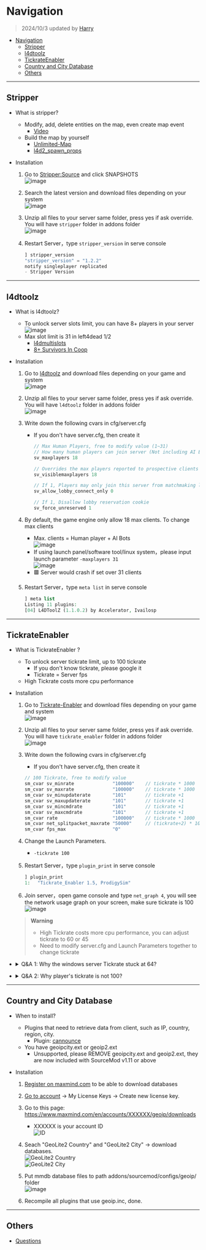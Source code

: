 # Navigation
> 2024/10/3 updated by [Harry](https://steamcommunity.com/profiles/76561198026784913)
- [Navigation](#navigation)
	- [Stripper](#stripper)
	- [l4dtoolz](#l4dtoolz)
	- [TickrateEnabler](#tickrateenabler)
	- [Country and City Database](#country-and-city-database)
	- [Others](#others)

- - - -
## Stripper
* What is stripper?
	* Modify, add, delete entities on the map, even create map event
		* [Video](https://www.youtube.com/watch?v=I_-QSn8F8Cs)
	* Build the map by yourself
		* [Unlimited-Map](https://github.com/fbef0102/L4D2-Unlimited-Map)
		* [l4d2_spawn_props](https://github.com/fbef0102/L4D1_2-Plugins/tree/master/l4d2_spawn_props)

* Installation
	1. Go to [Stripper:Source](https://forums.alliedmods.net/showthread.php?t=39439) and click SNAPSHOTS
	<br/>![image](https://user-images.githubusercontent.com/12229810/206858893-688521a3-6f69-469b-8a80-92470ab13db6.jpg)

	2. Search the latest version and download files depending on your system
	<br/>![image](https://user-images.githubusercontent.com/12229810/206859034-5e0c5e5e-fcbd-4329-9d27-5298025c4616.png)

	3. Unzip all files to your server same folder, press yes if ask override. You will have ```stripper``` folder in addons folder
	<br/>![image](https://user-images.githubusercontent.com/12229810/206859157-102eceeb-e5c7-4fbd-95b9-d01d2c82d963.png)

	4. Restart Server，type ```stripper_version``` in serve console
		```php
		] stripper_version
		"stripper_version" = "1.2.2"
		notify singleplayer replicated
		- Stripper Version
		```

- - - -
## l4dtoolz
*  What is l4dtoolz?
	* To unlock server slots limit, you can have 8+ players in your server
		<br/>![image](https://user-images.githubusercontent.com/12229810/206860045-582a79ea-8453-45a7-b73a-4ecfd051be6b.jpg)
	* Max slot limit is 31 in left4dead 1/2
		* [l4dmultislots](https://github.com/fbef0102/L4D1_2-Plugins/tree/master/l4dmultislots)
		* [8+ Survivors In Coop](/Tutorial_%E6%95%99%E5%AD%B8%E5%8D%80/English/Game/L4D2/8%2B_Survivors_In_Coop)

* Installation
	1. Go to [l4dtoolz](https://github.com/fbef0102/l4dtoolz/releases) and download files depending on your game and system
	<br/>![image](https://github.com/fbef0102/Game-Private_Plugin/assets/12229810/6151a17e-6915-4fa0-b18f-05c6ea642ef6)

	2. Unzip all files to your server same folder, press yes if ask override. You will have ```l4dtoolz``` folder in addons folder
	<br/>![image](https://user-images.githubusercontent.com/12229810/206860306-d0fead16-9997-410d-93cc-bca7109d5977.png)

	3. Write down the following cvars in cfg/server.cfg
		* If you don't have server.cfg, then create it
			```php
			// Max Human Players, free to modify value (1~31)
			// How many human players can join server (Not including AI Bots)
			sv_maxplayers 18

			// Overrides the max players reported to prospective clients
			sv_visiblemaxplayers 18

			// If 1, Players may only join this server from matchmaking lobby, may not connect directly.
			sv_allow_lobby_connect_only 0

			// If 1, Disallow lobby reservation cookie
			sv_force_unreserved 1
			```

	4. By default, the game engine only allow 18 max clients. To change max clients
		* Max. clients = Human player + AI Bots
		<br/>![image](https://github.com/user-attachments/assets/f123fe6f-fbe7-4132-b608-2b05d99d2ff1)
		* If using launch panel/software tool/linux system，please input launch parameter ```-maxplayers 31```
		<br/>![image](https://github.com/user-attachments/assets/dc605332-e20e-4c55-a429-23db7491e352)
		* 🟥 Server would crash if set over 31 clients

	5. Restart Server，type ```meta list``` in serve console
		```php
		] meta list
		Listing 11 plugins:
		[04] L4DToolZ (1.1.0.2) by Accelerator, Ivailosp
		```

- - - -
## TickrateEnabler
* What is TickrateEnabler ?
	* To unlock server tickrate limit, up to 100 tickrate
		* If you don't know tickrate, please google it
		* Tickrate = Server fps
	* High Tickrate costs more cpu performance

* Installation
	1. Go to [Tickrate-Enabler](https://github.com/fbef0102/Tickrate-Enabler/releases) and download files depending on your game and system
	<br/>![image](https://github.com/fbef0102/Game-Private_Plugin/assets/12229810/44f26cc8-25b0-4308-a52d-1e7496b57596)

	2. Unzip all files to your server same folder, press yes if ask override. You will have ```tickrate_enabler``` folder in addons folder
	<br/>![image](https://user-images.githubusercontent.com/12229810/206860975-1bc616cc-5e1c-4bfb-88b4-af699e302287.png)

	3. Write down the following cvars in cfg/server.cfg
		* If you don't have server.cfg, then create it
		```php
		// 100 Tickrate, free to modify value
		sm_cvar sv_minrate 				"100000" 	// tickrate * 1000
		sm_cvar sv_maxrate 				"100000" 	// tickrate * 1000
		sm_cvar sv_minupdaterate 		"101"	 	// tickrate +1
		sm_cvar sv_maxupdaterate 		"101"		// tickrate +1
		sm_cvar sv_mincmdrate 			"101"		// tickrate +1
		sm_cvar sv_maxcmdrate 			"101"		// tickrate +1
		sm_cvar rate					"100000" 	// tickrate * 1000
		sm_cvar net_splitpacket_maxrate "50000" 	// (tickrate÷2) * 1000
		sm_cvar fps_max					"0"
		```
	
	4. Change the Launch Parameters.
		* ```-tickrate 100```
		
	5. Restart Server，type ```plugin_print``` in serve console
		```php
		] plugin_print
		1: 　"Tickrate_Enabler 1.5, ProdigySim"
		```

	6. Join server，open game console and type ```net_graph 4```, you will see the network usage graph on your screen, make sure tickrate is 100
	<br/>![image](https://user-images.githubusercontent.com/12229810/206861890-a37cf9d9-f5cc-4ec2-b3d3-07991cd89e1f.jpg)

	> __Warning__ 
	> * High Tickrate costs more cpu performance, you can adjust tickrate to 60 or 45
	> * Need to modify server.cfg and Launch Parameters together to change tickrate

* <details><summary>Q&A 1: Why the windows server Tickrate stuck at 64?</b></summary>

	![image](https://user-images.githubusercontent.com/12229810/206862598-8f36433c-bcce-4edf-b8b9-7843d0f8534a.jpg)

	* Reason: Windows system problem
	* To Solve: 
		* Method 1：Go complain Microsoft
		* Method 2：Using windows 7 instead
		* Method 3：Using linux server instead
		* Method 4：Connect Server from lobby with ```mm_dedicated_force_servers``` command, it will fix 64 tick issue in windows server
</details>

* <details><summary>Q&A 2: Why player's tickrate is not 100?</b></summary>

	![image](https://user-images.githubusercontent.com/12229810/207044622-5c0145a3-85be-4eef-b3ec-59ec6fcaba01.png)

	* Reason: Limited by your fps, Your in-game fps must be above 100 to enjoy 100 tickrate
	<br/>![image](https://user-images.githubusercontent.com/12229810/207044800-04d8cbcb-610a-4ede-8896-d8cf992b8719.png)
	* To Solve: 
		* Method 1：Options->Video->Advanved Settings->WAIT FOR VERTICAL SYNC "Disabled"，Unlock fps limit
		<br/>![image](https://github.com/fbef0102/Game-Private_Plugin/assets/12229810/fe84f5a1-df7c-409d-9721-4ddf0984bf21)
		* Method 2：Better upgrade Graphics Card (GPU)
</details>

- - - -
## Country and City Database
* When to install?
	* Plugins that need to retrieve data from client, such as IP, country, region, city.
		* Plugin: [cannounce](https://github.com/fbef0102/L4D1_2-Plugins/tree/master/cannounce)
	* You have geoipcity.ext or geoip2.ext
		* Unsupported, please REMOVE geoipcity.ext and geoip2.ext, they are now included with SourceMod v1.11 or above

* Installation
	1. [Register on maxmind.com](https://www.maxmind.com/en/geolite2/signup) to be able to download databases

	2. [Go to account](https://www.maxmind.com/en/account/) -> My License Keys -> Create new license key.  

	3. Go to this page: https://www.maxmind.com/en/accounts/XXXXXX/geoip/downloads
		* XXXXXX is your account ID
		<br/>![ID](https://user-images.githubusercontent.com/12229810/205027221-05798d84-08ab-40c3-8d54-ef66a892c295.jpg)

	4. Seach "GeoLite2 Country" and "GeoLite2 City" -> download databases.
	<br/>![GeoLite2 Country](https://user-images.githubusercontent.com/12229810/204966692-ac339bc6-4760-4acc-b320-b776d46e7064.jpg)
	<br/>![GeoLite2 City](https://user-images.githubusercontent.com/12229810/204966795-a57a5949-abcf-4127-9325-90b9fdb8124f.jpg)

	5. Put mmdb database files to path addons/sourcemod/configs/geoip/ folder
	<br/>![image](https://user-images.githubusercontent.com/12229810/222086453-ee59e6c3-e61c-4a16-9aa7-8eb9d39a4d37.png)
	
	6. Recompile all plugins that use geoip.inc, done.

- - - -
## Others
* [Questions](/Questions_%E5%95%8F%E9%A1%8C%E5%8D%80)




